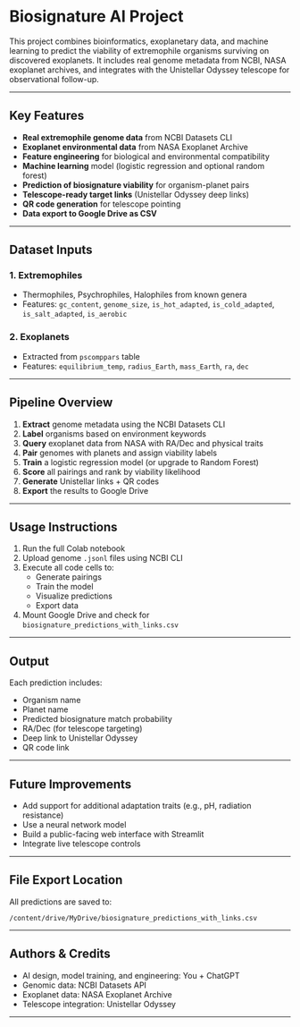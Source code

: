 # Biosignature AI Project

This project combines bioinformatics, exoplanetary data, and machine learning to predict the viability of extremophile organisms surviving on discovered exoplanets. It includes real genome metadata from NCBI, NASA exoplanet archives, and integrates with the Unistellar Odyssey telescope for observational follow-up.

---

## Key Features
- **Real extremophile genome data** from NCBI Datasets CLI
- **Exoplanet environmental data** from NASA Exoplanet Archive
- **Feature engineering** for biological and environmental compatibility
- **Machine learning** model (logistic regression and optional random forest)
- **Prediction of biosignature viability** for organism-planet pairs
- **Telescope-ready target links** (Unistellar Odyssey deep links)
- **QR code generation** for telescope pointing
- **Data export to Google Drive as CSV**

---

## Dataset Inputs
### 1. Extremophiles
- Thermophiles, Psychrophiles, Halophiles from known genera
- Features: `gc_content`, `genome_size`, `is_hot_adapted`, `is_cold_adapted`, `is_salt_adapted`, `is_aerobic`

### 2. Exoplanets
- Extracted from `pscomppars` table
- Features: `equilibrium_temp`, `radius_Earth`, `mass_Earth`, `ra`, `dec`

---

## Pipeline Overview
1. **Extract** genome metadata using the NCBI Datasets CLI
2. **Label** organisms based on environment keywords
3. **Query** exoplanet data from NASA with RA/Dec and physical traits
4. **Pair** genomes with planets and assign viability labels
5. **Train** a logistic regression model (or upgrade to Random Forest)
6. **Score** all pairings and rank by viability likelihood
7. **Generate** Unistellar links + QR codes
8. **Export** the results to Google Drive

---

## Usage Instructions
1. Run the full Colab notebook
2. Upload genome `.jsonl` files using NCBI CLI
3. Execute all code cells to:
   - Generate pairings
   - Train the model
   - Visualize predictions
   - Export data
4. Mount Google Drive and check for `biosignature_predictions_with_links.csv`

---

## Output
Each prediction includes:
- Organism name
- Planet name
- Predicted biosignature match probability
- RA/Dec (for telescope targeting)
- Deep link to Unistellar Odyssey
- QR code link

---

## Future Improvements
- Add support for additional adaptation traits (e.g., pH, radiation resistance)
- Use a neural network model
- Build a public-facing web interface with Streamlit
- Integrate live telescope controls

---

## File Export Location
All predictions are saved to:
```
/content/drive/MyDrive/biosignature_predictions_with_links.csv
```

---

## Authors & Credits
- AI design, model training, and engineering: You + ChatGPT
- Genomic data: NCBI Datasets API
- Exoplanet data: NASA Exoplanet Archive
- Telescope integration: Unistellar Odyssey

---
